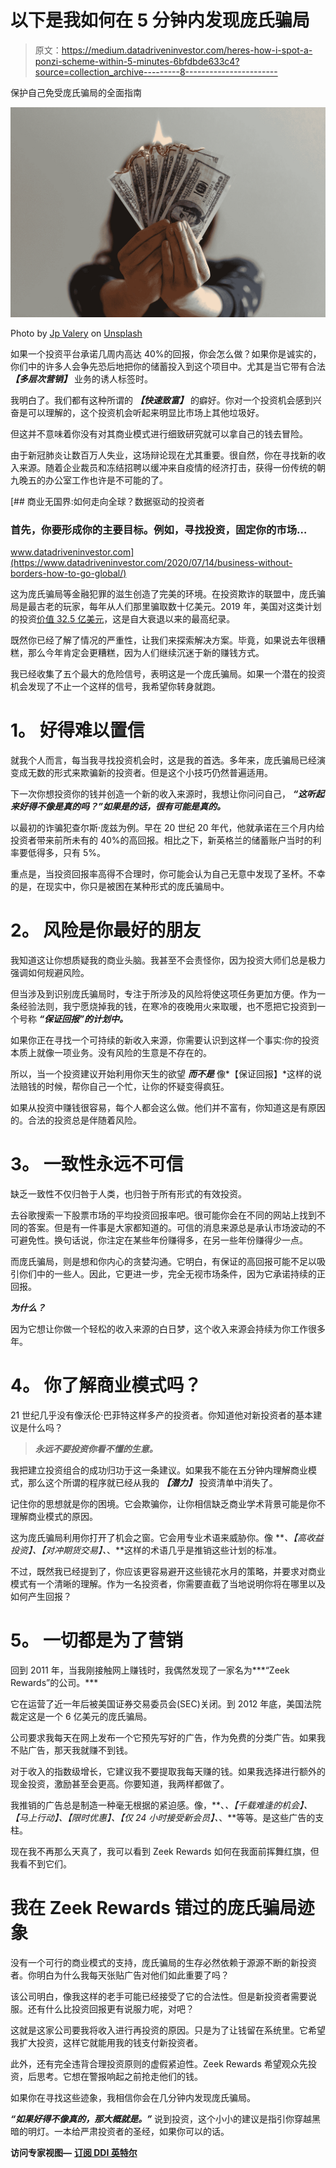 # 以下是我如何在 5 分钟内发现庞氏骗局

> 原文：<https://medium.datadriveninvestor.com/heres-how-i-spot-a-ponzi-scheme-within-5-minutes-6bfdbde633c4?source=collection_archive---------8----------------------->

保护自己免受庞氏骗局的全面指南

![](img/152556fd98385f79817ab461e5b758a3.png)

Photo by [Jp Valery](https://unsplash.com/@jpvalery?utm_source=medium&utm_medium=referral) on [Unsplash](https://unsplash.com?utm_source=medium&utm_medium=referral)

如果一个投资平台承诺几周内高达 40%的回报，你会怎么做？如果你是诚实的，你们中的许多人会争先恐后地把你的储蓄投入到这个项目中。尤其是当它带有合法 ***【多层次营销】*** 业务的诱人标签时。

我明白了。我们都有这种所谓的 ***【快速致富】*** 的癖好。你对一个投资机会感到兴奋是可以理解的，这个投资机会听起来明显比市场上其他垃圾好。

但这并不意味着你没有对其商业模式进行细致研究就可以拿自己的钱去冒险。

由于新冠肺炎让数百万人失业，这场辩论现在尤其重要。很自然，你在寻找新的收入来源。随着企业裁员和冻结招聘以缓冲来自疫情的经济打击，获得一份传统的朝九晚五的办公室工作也许是不可能的了。

[](https://www.datadriveninvestor.com/2020/07/14/business-without-borders-how-to-go-global/) [## 商业无国界:如何走向全球？数据驱动的投资者

### 首先，你要形成你的主要目标。例如，寻找投资，固定你的市场…

www.datadriveninvestor.com](https://www.datadriveninvestor.com/2020/07/14/business-without-borders-how-to-go-global/) 

这为庞氏骗局等金融犯罪的滋生创造了完美的环境。在投资欺诈的联盟中，庞氏骗局是最古老的玩家，每年从人们那里骗取数十亿美元。2019 年，美国对这类计划的投资[价值 32.5 亿美元](https://www.cnbc.com/2020/02/11/ponzi-schemes-hit-the-highest-level-in-10-years.html)，这是自大衰退以来的最高纪录。

既然你已经了解了情况的严重性，让我们来探索解决方案。毕竟，如果说去年很糟糕，那么今年肯定会更糟糕，因为人们继续沉迷于新的赚钱方式。

我已经收集了五个最大的危险信号，表明这是一个庞氏骗局。如果一个潜在的投资机会发现了不止一个这样的信号，我希望你转身就跑。

# **1。** **好得难以置信**

就我个人而言，每当我寻找投资机会时，这是我的首选。多年来，庞氏骗局已经演变成无数的形式来欺骗新的投资者。但是这个小技巧仍然普遍适用。

下一次你想投资你的钱并创造一个新的收入来源时，我想让你问问自己， ***“这听起来好得不像是真的吗？”如果是的话，很有可能是真的。***

以最初的诈骗犯查尔斯·庞兹为例。早在 20 世纪 20 年代，他就承诺在三个月内给投资者带来前所未有的 40%的高回报。相比之下，新英格兰的储蓄账户当时的利率要低得多，只有 5%。

重点是，当投资回报率高得不合理时，你可能会认为自己无意中发现了圣杯。不幸的是，在现实中，你只是被困在某种形式的庞氏骗局中。

# **2。** **风险是你最好的朋友**

我知道这让你想质疑我的商业头脑。我甚至不会责怪你，因为投资大师们总是极力强调如何规避风险。

但当涉及到识别庞氏骗局时，专注于所涉及的风险将使这项任务更加方便。作为一条经验法则，我宁愿烧掉我的钱，在寒冷的夜晚用火来取暖，也不愿把它投资到一个号称 ***“保证回报”的计划中。***

如果你正在寻找一个可持续的新收入来源，你需要认识到这样一个事实:你的投资本质上就像一项业务。没有风险的生意是不存在的。

所以，当一个投资建议开始利用你天生的欲望 ***而不是*** 像*【保证回报】*这样的说法赔钱的时候，帮你自己一个忙，让你的怀疑变得疯狂。

如果从投资中赚钱很容易，每个人都会这么做。他们并不富有，你知道这是有原因的。合法的投资总是伴随着风险。

# **3。** **一致性永远不可信**

缺乏一致性不仅归咎于人类，也归咎于所有形式的有效投资。

去谷歌搜索一下股票市场的平均投资回报率吧。很可能你会在不同的网站上找到不同的答案。但是有一件事是大家都知道的。可信的消息来源总是承认市场波动的不可避免性。换句话说，你注定在某些年份赚得多，在另一些年份赚得少一点。

而庞氏骗局，则是想和你内心的贪婪沟通。它明白，有保证的高回报可能不足以吸引你们中的一些人。因此，它更进一步，完全无视市场条件，因为它承诺持续的正回报。

***为什么？***

因为它想让你做一个轻松的收入来源的白日梦，这个收入来源会持续为你工作很多年。

# **4。** **你了解商业模式吗？**

21 世纪几乎没有像沃伦·巴菲特这样多产的投资者。你知道他对新投资者的基本建议是什么吗？

> ***永远不要投资你看不懂的生意。***

我把建立投资组合的成功归功于这一条建议。如果我不能在五分钟内理解商业模式，那么这个所谓的程序就已经从我的 ***【潜力】*** 投资清单中消失了。

记住你的思想就是你的困境。它会欺骗你，让你相信缺乏商业学术背景可能是你不理解商业模式的原因。

这为庞氏骗局利用你打开了机会之窗。它会用专业术语来威胁你。像 ***、【高收益投资】、【对冲期货交易】、*、**这样的术语几乎是推销这些计划的标准。

不过，既然我已经提到了，你应该更容易避开这些镜花水月的策略，并要求对商业模式有一个清晰的理解。作为一名投资者，你需要直截了当地说明你将在哪里以及如何产生回报？

# **5。** **一切都是为了营销**

回到 2011 年，当我刚接触网上赚钱时，我偶然发现了一家名为***“Zeek Rewards”的公司。***

它在运营了近一年后被美国证券交易委员会(SEC)关闭。到 2012 年底，美国法院裁定这是一个 6 亿美元的庞氏骗局。

公司要求我每天在网上发布一个它预先写好的广告，作为免费的分类广告。如果我不贴广告，那天我就赚不到钱。

对于收入的指数级增长，它建议我不要提取我每天赚的钱。如果我选择进行额外的现金投资，激励甚至会更高。你要知道，我两样都做了。

我推销的广告总是制造一种毫无根据的紧迫感。像，**、*、【千载难逢的机会】、【马上行动】、【限时优惠】、【仅 24 小时接受新会员】、*、**等等。是这些广告的支柱。

现在我不再那么天真了，我可以看到 Zeek Rewards 如何在我面前挥舞红旗，但我看不到它们。

# **我在 Zeek Rewards 错过的庞氏骗局迹象**

没有一个可行的商业模式的支持，庞氏骗局的生存必然依赖于源源不断的新投资者。你明白为什么我每天张贴广告对他们如此重要了吗？

该公司明白，像我这样的老手可能已经接受了它的合法性。但是新投资者需要说服。还有什么比投资回报更有说服力呢，对吧？

这就是这家公司要我将收入进行再投资的原因。只是为了让钱留在系统里。它希望我扩大投资，这样它就能用我的钱支付新投资者。

此外，还有完全违背合理投资原则的虚假紧迫性。Zeek Rewards 希望观众先投资，后思考。它想在警报响起之前抢走他们的钱。

如果你在寻找这些迹象，我相信你会在几分钟内发现庞氏骗局。

***“如果好得不像真的，那大概就是。”*** 说到投资，这个小小的建议是指引你穿越黑暗的明灯。一本给严肃投资者的圣经，如果你可以的话。

**访问专家视图—** [**订阅 DDI 英特尔**](https://datadriveninvestor.com/ddi-intel)